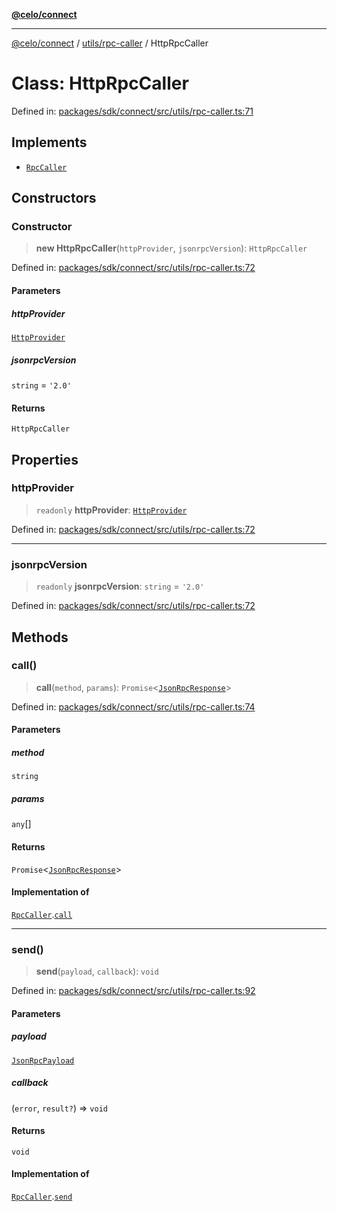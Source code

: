 [**@celo/connect**](../../../README.md)

***

[@celo/connect](../../../modules.md) / [utils/rpc-caller](../README.md) / HttpRpcCaller

# Class: HttpRpcCaller

Defined in: [packages/sdk/connect/src/utils/rpc-caller.ts:71](https://github.com/celo-org/developer-tooling/blob/master/packages/sdk/connect/src/utils/rpc-caller.ts#L71)

## Implements

- [`RpcCaller`](../interfaces/RpcCaller.md)

## Constructors

### Constructor

> **new HttpRpcCaller**(`httpProvider`, `jsonrpcVersion`): `HttpRpcCaller`

Defined in: [packages/sdk/connect/src/utils/rpc-caller.ts:72](https://github.com/celo-org/developer-tooling/blob/master/packages/sdk/connect/src/utils/rpc-caller.ts#L72)

#### Parameters

##### httpProvider

[`HttpProvider`](../../../types/interfaces/HttpProvider.md)

##### jsonrpcVersion

`string` = `'2.0'`

#### Returns

`HttpRpcCaller`

## Properties

### httpProvider

> `readonly` **httpProvider**: [`HttpProvider`](../../../types/interfaces/HttpProvider.md)

Defined in: [packages/sdk/connect/src/utils/rpc-caller.ts:72](https://github.com/celo-org/developer-tooling/blob/master/packages/sdk/connect/src/utils/rpc-caller.ts#L72)

***

### jsonrpcVersion

> `readonly` **jsonrpcVersion**: `string` = `'2.0'`

Defined in: [packages/sdk/connect/src/utils/rpc-caller.ts:72](https://github.com/celo-org/developer-tooling/blob/master/packages/sdk/connect/src/utils/rpc-caller.ts#L72)

## Methods

### call()

> **call**(`method`, `params`): `Promise`\<[`JsonRpcResponse`](../../../types/interfaces/JsonRpcResponse.md)\>

Defined in: [packages/sdk/connect/src/utils/rpc-caller.ts:74](https://github.com/celo-org/developer-tooling/blob/master/packages/sdk/connect/src/utils/rpc-caller.ts#L74)

#### Parameters

##### method

`string`

##### params

`any`[]

#### Returns

`Promise`\<[`JsonRpcResponse`](../../../types/interfaces/JsonRpcResponse.md)\>

#### Implementation of

[`RpcCaller`](../interfaces/RpcCaller.md).[`call`](../interfaces/RpcCaller.md#call)

***

### send()

> **send**(`payload`, `callback`): `void`

Defined in: [packages/sdk/connect/src/utils/rpc-caller.ts:92](https://github.com/celo-org/developer-tooling/blob/master/packages/sdk/connect/src/utils/rpc-caller.ts#L92)

#### Parameters

##### payload

[`JsonRpcPayload`](../../../types/interfaces/JsonRpcPayload.md)

##### callback

(`error`, `result?`) => `void`

#### Returns

`void`

#### Implementation of

[`RpcCaller`](../interfaces/RpcCaller.md).[`send`](../interfaces/RpcCaller.md#send)
